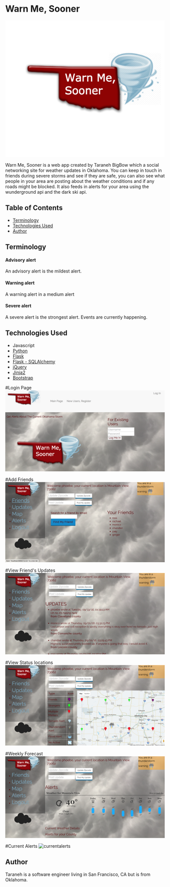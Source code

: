 # Warn Me, Sooner
![Warn Me, Sooner](/static/img/warn-me-sooner-large.png)

Warn Me, Sooner is a web app created by Taraneh BigBow which a social networking site for weather updates in Oklahoma. You can keep in touch in friends during severe storms and see if they are safe, you can also see what people in your area are posting about the weather conditions and if any roads might be blocked. It also feeds in alerts for your area using the wunderground api and the dark ski api.


## Table of Contents
* [Terminology](#terms)
* [Technologies Used](#technologiesused)
* [Author](#author)

## <a name="terms"></a>Terminology
#### Advisory alert
An advisory alert is the mildest alert.
#### Warning alert
A warning alert in a medium alert
#### Severe alert
A severe alert is the strongest alert. Events are currently happening.

## <a name="technologiesused"></a>Technologies Used
* Javascript
* [Python](https://www.python.org/)
* [Flask](http://flask.pocoo.org/)
* [Flask - SQLAlchemy](http://flask.pocoo.org/)
* [jQuery](https://jquery.com/)
* [Jinja2](http://jinja.pocoo.org/docs/dev/)
* [Bootstrap](http://getbootstrap.com/2.3.2/)


#Login Page
![login](static/img/login.png)

#Add Friends
![addfriends](static/img/addfriends.png)

#View Friend's Updates
![updates](static/img/updates.png)

#View Status locations
![locations](static/img/location.png)

#Weekly Forecast
![weeklyforecase](static/img/weeklyforecast.png)

#Current Alerts
![currentalerts](static/img/currentalerts.png)




## <a name="author"></a>Author
Taraneh is a software engineer living in San Francisco, CA but is from Oklahoma.
